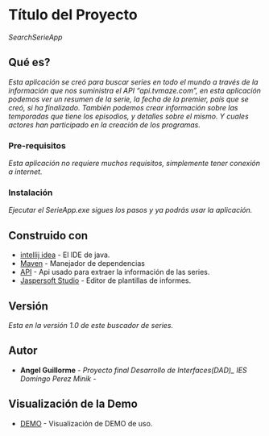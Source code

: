 # Título del Proyecto

_SearchSerieApp_

## Qué es?

_Esta aplicación se creó para buscar series en todo el mundo a través de la información que nos suministra el API “api.tvmaze.com”, en esta aplicación podemos ver un resumen de la serie, la fecha de la premier, país que se creó, si ha finalizado. También podemos crear información sobre las temporadas que tiene los episodios, y detalles sobre el mismo. Y cuales actores han participado en la creación de los programas._

### Pre-requisitos 

_Esta aplicación no requiere muchos requisitos, simplemente tener conexión a internet._


### Instalación 

_Ejecutar el SerieApp.exe sigues los pasos y ya podrás usar la aplicación._


## Construido con 

* [intellij idea]( https://www.jetbrains.com/idea/?fromMenu) - El IDE de java.
* [Maven](https://maven.apache.org/) - Manejador de dependencias
* [API](http://www.tvmaze.com/) - Api usado para extraer la información de las series.
* [Jaspersoft Studio](https://community.jaspersoft.com/project/jaspersoft-studio) - Editor de plantillas de informes. 

## Versión 

_Esta en la versión 1.0 de este buscador de series._

## Autor
 
* **Angel Guillorme** - *Proyecto final Desarrollo de Interfaces(DAD)_ IES Domingo Perez Minik* - 

## Visualización de la Demo

* [DEMO](https://community.jaspersoft.com/project/jaspersoft-studio) - Visualización de DEMO de uso. 
